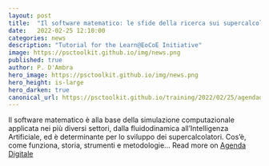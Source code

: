 ```yaml
---
layout: post
title:  "Il software matematico: le sfide della ricerca sui supercalcolatori"
date:   2022-02-25 12:10:00
categories: news
description: "Tutorial for the Learn@EoCoE Initiative"
image: https://psctoolkit.github.io/img/news.png
published: true
author: P. D'Ambra
hero_image: https://psctoolkit.github.io/img/news.png
hero_height: is-large
hero_darken: true
canonical_url: https://psctoolkit.github.io/training/2022/02/25/agendadigitale.html
---
```


Il software matematico è alla base della simulazione computazionale applicata
nei più diversi settori, dalla fluidodinamica all’Intelligenza Artificiale, ed
è determinante per lo sviluppo dei supercalcolatori. Cos’è, come funziona,
storia, strumenti e metodologie... Read more on [Agenda Digitale](https://www.agendadigitale.eu/cultura-digitale/il-software-matematico-cose-e-tutte-le-sfide-della-ricerca-sui-supercalcolatori/)
